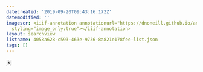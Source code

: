 ```yaml
---
datecreated: '2019-09-20T09:43:16.172Z'
datemodified: ''
imagescr: <iiif-annotation annotationurl="https://dnoneill.github.io/annotate/annotations/1252597c-db8b-11e9-adfd-82c608f279cf.json"
  styling="image_only:true"></iiif-annotation>
layout: searchview
listname: 4058a628-c593-463e-9736-8a821e178fee-list.json
tags: []
---
```

jkj